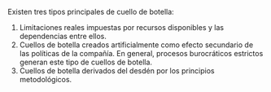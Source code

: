 Existen tres tipos principales de cuello de botella:

1. Limitaciones reales impuestas por recursos disponibles y las dependencias entre ellos.
2. Cuellos de botella creados artificialmente como efecto secundario de las políticas de la compañía. En general, procesos burocráticos estrictos generan este tipo de cuellos de botella.
3. Cuellos de botella derivados del desdén por los principios metodológicos.

